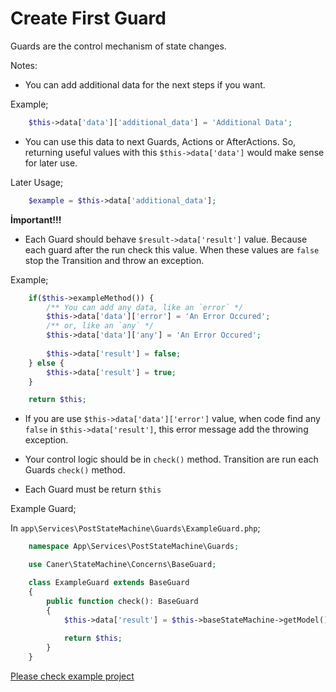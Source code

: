 
# Create First Guard
Guards are the control mechanism of state changes.

Notes:
- You can add additional data for the next steps if you want.

Example;

```php
    $this->data['data']['additional_data'] = 'Additional Data';
```

- You can use this data to next Guards, Actions or AfterActions. So,
  returning useful values with this `$this->data['data']` would make sense for later use.
  
Later Usage;

```php
    $example = $this->data['additional_data'];
```

**İmportant!!!**
-  Each Guard should behave `$result->data['result']` value.
Because each guard after the run check this value. When these 
values are `false` stop the Transition and throw an exception.
   
Example;

```php
    if($this->exampleMethod()) {
        /** You can add any data, like an `error` */
        $this->data['data']['error'] = 'An Error Occured';
        /** or, like an `any` */
        $this->data['data']['any'] = 'An Error Occured';
        
        $this->data['result'] = false;
    } else {
        $this->data['result'] = true;
    }

    return $this;
```

- If you are use `$this->data['data']['error']` value,
when code find any `false` in `$this->data['result']`,
this error message add the throwing exception. 

- Your control logic should be in `check()` method.
Transition are run each Guards `check()` method.
  
- Each Guard must be return `$this`

Example Guard;

In `app\Services\PostStateMachine\Guards\ExampleGuard.php`;

```php
    namespace App\Services\PostStateMachine\Guards;

    use Caner\StateMachine\Concerns\BaseGuard;

    class ExampleGuard extends BaseGuard
    {
        public function check(): BaseGuard
        {
            $this->data['result'] = $this->baseStateMachine->getModel()->status === 1;
    
            return $this;
        }
    }
```
[Please check example project](https://github.com/CanerErgez/laravel-state-machine-sample-project) 
